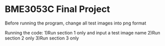 # BME3053C Final Project

Before running the program, change all test images into png format

Running the code:
1)Run section 1 only and input a test image name
2)Run section 2 only
3)Run section 3 only

